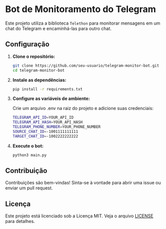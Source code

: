 # Bot de Monitoramento do Telegram

Este projeto utiliza a biblioteca `Telethon` para monitorar mensagens em um chat do Telegram e encaminhá-las para outro chat.

## Configuração

1. **Clone o repositório:**

   ```bash
   git clone https://github.com/seu-usuario/telegram-monitor-bot.git
   cd telegram-monitor-bot

2. **Instale as dependências:**

   ```bash
   pip install -r requirements.txt

3. **Configure as variáveis de ambiente:**

   Crie um arquivo .env na raiz do projeto e adicione suas credenciais:

   ```bash
   TELEGRAM_API_ID=YOUR_API_ID
   TELEGRAM_API_HASH=YOUR_API_HASH
   TELEGRAM_PHONE_NUMBER=YOUR_PHONE_NUMBER
   SOURCE_CHAT_ID=-1001111111111
   TARGET_CHAT_ID=-1002222222222

4. **Execute o bot:**

   ```bash
   python3 main.py

## Contribuição

Contribuições são bem-vindas! Sinta-se à vontade para abrir uma issue ou enviar um pull request.

## Licença

Este projeto está licenciado sob a Licença MIT. Veja o arquivo [LICENSE](https://choosealicense.com/licenses/mit/) para detalhes.
